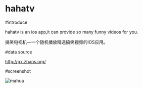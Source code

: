 hahatv
======
#introduce

hahatv is an ios app,it can provide so many funny videos for you. 

搞笑电视机—一个随机播放精选搞笑视频的IOS应用。

#data source

http://gx.zhans.org/

#screenshot

![mahua](http://ww2.sinaimg.cn/mw690/63fef584jw1ebi9839pcrj20a80jwjsk.jpg)
